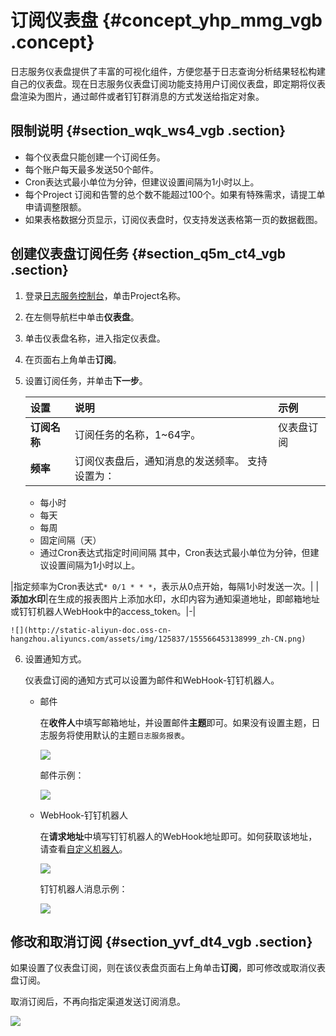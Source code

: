 # 订阅仪表盘 {#concept_yhp_mmg_vgb .concept}

日志服务仪表盘提供了丰富的可视化组件，方便您基于日志查询分析结果轻松构建自己的仪表盘。现在日志服务仪表盘订阅功能支持用户订阅仪表盘，即定期将仪表盘渲染为图片，通过邮件或者钉钉群消息的方式发送给指定对象。

## 限制说明 {#section_wqk_ws4_vgb .section}

-   每个仪表盘只能创建一个订阅任务。
-   每个账户每天最多发送50个邮件。
-   Cron表达式最小单位为分钟，但建议设置间隔为1小时以上。
-   每个Project 订阅和告警的总个数不能超过100个。如果有特殊需求，请提工单申请调整限额。
-   如果表格数据分页显示，订阅仪表盘时，仅支持发送表格第一页的数据截图。

## 创建仪表盘订阅任务 {#section_q5m_ct4_vgb .section}

1.  登录[日志服务控制台](https://sls.console.aliyun.com)，单击Project名称。
2.  在左侧导航栏中单击**仪表盘**。
3.  单击仪表盘名称，进入指定仪表盘。
4.  在页面右上角单击**订阅**。
5.  设置订阅任务，并单击**下一步**。

    |设置|说明|示例|
    |:-|:-|:-|
    |**订阅名称**|订阅任务的名称，1~64字。|仪表盘订阅|
    |**频率**|订阅仪表盘后，通知消息的发送频率。 支持设置为：

    -   每小时
    -   每天
    -   每周
    -   固定间隔（天）
    -   通过Cron表达式指定时间间隔
其中，Cron表达式最小单位为分钟，但建议设置间隔为1小时以上。

 |指定频率为Cron表达式`* 0/1 * * *`，表示从0点开始，每隔1小时发送一次。|
    |**添加水印**|在生成的报表图片上添加水印，水印内容为通知渠道地址，即邮箱地址或钉钉机器人WebHook中的access\_token。|-|

    ![](http://static-aliyun-doc.oss-cn-hangzhou.aliyuncs.com/assets/img/125837/155566453138999_zh-CN.png)

6.  设置通知方式。

    仪表盘订阅的通知方式可以设置为邮件和WebHook-钉钉机器人。

    -   邮件

        在**收件人**中填写邮箱地址，并设置邮件**主题**即可。如果没有设置主题，日志服务将使用默认的主题`日志服务报表`。

        ![](http://static-aliyun-doc.oss-cn-hangzhou.aliyuncs.com/assets/img/125837/155566453139000_zh-CN.png)

        邮件示例：

        ![](http://static-aliyun-doc.oss-cn-hangzhou.aliyuncs.com/assets/img/125837/155566453139001_zh-CN.png)

    -   WebHook-钉钉机器人

        在**请求地址**中填写钉钉机器人的WebHook地址即可。如何获取该地址，请查看[自定义机器人](https://open-doc.dingtalk.com/docs/doc.htm?spm=a219a.7629140.0.0.karFPe&treeId=257&articleId=105735&docType=1)。

        ![](http://static-aliyun-doc.oss-cn-hangzhou.aliyuncs.com/assets/img/125837/155566453139002_zh-CN.png)

        钉钉机器人消息示例：

        ![](http://static-aliyun-doc.oss-cn-hangzhou.aliyuncs.com/assets/img/125837/155566453239003_zh-CN.png)


## 修改和取消订阅 {#section_yvf_dt4_vgb .section}

如果设置了仪表盘订阅，则在该仪表盘页面右上角单击**订阅**，即可修改或取消仪表盘订阅。

取消订阅后，不再向指定渠道发送订阅消息。

![](http://static-aliyun-doc.oss-cn-hangzhou.aliyuncs.com/assets/img/125837/155566453239004_zh-CN.png)


